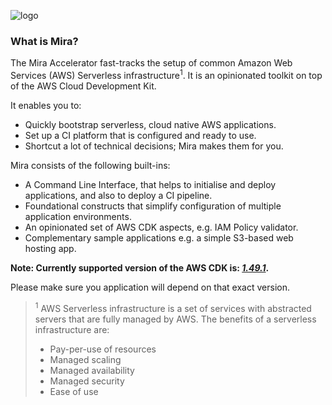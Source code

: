 ![logo]

### What is Mira?

The Mira Accelerator fast-tracks the setup of common Amazon Web Services (AWS) Serverless infrastructure<sup>1</sup>. 
It is an opinionated toolkit on top of the AWS Cloud Development Kit.

It enables you to:
- Quickly bootstrap serverless, cloud native AWS applications.
- Set up a CI platform that is configured and ready to use.
- Shortcut a lot of technical decisions; Mira makes them for you.

Mira consists of the following built-ins:

 * A Command Line Interface, that helps to initialise and deploy applications, and also to deploy a CI pipeline.
 * Foundational constructs that simplify configuration of multiple application environments.
 * An opinionated set of AWS CDK aspects, e.g. IAM Policy validator. 
 * Complementary sample applications e.g. a simple S3-based web hosting app.
 
__Note: Currently supported version of the AWS CDK is: *[1.49.1](https://github.com/aws/aws-cdk/releases/tag/v1.49.1)*.__
 
Please make sure you application will depend on that exact version.
  
> <sup>1</sup> AWS Serverless infrastructure is a set of services with abstracted servers that are fully managed by AWS.
> The benefits of a serverless infrastructure are:
> * Pay-per-use of resources 
> * Managed scaling
> * Managed availability
> * Managed security
> * Ease of use

[Quick Start Guide]: quick-start/
[Mira Overview]: overview/

<!-- Images -->
[logo]: img/Accel_Logo_Mira.svg
